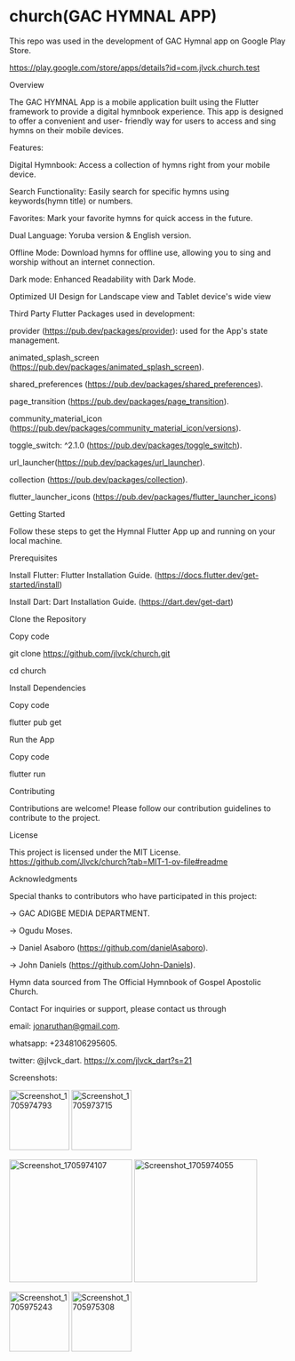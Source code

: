 # church(GAC HYMNAL APP)
 This repo was used in the development of GAC Hymnal app on Google Play Store.

 https://play.google.com/store/apps/details?id=com.jlvck.church.test




Overview

 The GAC HYMNAL App is a mobile application built using the Flutter framework to provide a digital hymnbook experience. This app is designed to offer a convenient and user-  friendly way for users to access and sing hymns on their mobile devices.



Features:

 Digital Hymnbook: Access a collection of hymns right from your mobile device.
 
 Search Functionality: Easily search for specific hymns using keywords(hymn title) or numbers.
 
 Favorites: Mark your favorite hymns for quick access in the future.
 
 Dual Language: Yoruba version & English version.
 
 Offline Mode: Download hymns for offline use, allowing you to sing and worship without an internet connection.
 
 Dark mode: Enhanced Readability with Dark Mode.
 
 Optimized UI Design for Landscape view and Tablet device's wide view





Third Party Flutter Packages used in development:

provider (https://pub.dev/packages/provider): used for the App's state management.
 
 animated_splash_screen (https://pub.dev/packages/animated_splash_screen).
 
 shared_preferences (https://pub.dev/packages/shared_preferences).
 
 page_transition (https://pub.dev/packages/page_transition).
 
 community_material_icon (https://pub.dev/packages/community_material_icon/versions).
 
 toggle_switch: ^2.1.0 (https://pub.dev/packages/toggle_switch).
 
 url_launcher(https://pub.dev/packages/url_launcher).
 
 collection (https://pub.dev/packages/collection).

 flutter_launcher_icons (https://pub.dev/packages/flutter_launcher_icons)




 
Getting Started

 Follow these steps to get the Hymnal Flutter App up and running on your local machine.

  Prerequisites
  
  Install Flutter: Flutter Installation Guide. (https://docs.flutter.dev/get-started/install)
  
  Install Dart: Dart Installation Guide. (https://dart.dev/get-dart)
  
  Clone the Repository
  
  Copy code
  
  git clone https://github.com/jlvck/church.git
  
  cd church
  
  Install Dependencies
  
  Copy code
  
  flutter pub get
  
  Run the App
  
  Copy code
  
  flutter run
  
  Contributing




Contributions are welcome! Please follow our contribution guidelines to contribute to the project.




License



This project is licensed under the MIT License. https://github.com/Jlvck/church?tab=MIT-1-ov-file#readme



Acknowledgments

Special thanks to contributors who have participated in this project:

 -> GAC ADIGBE MEDIA DEPARTMENT.
 
 -> Ogudu Moses.
 
 -> Daniel Asaboro (https://github.com/danielAsaboro).
 
 -> John Daniels (https://github.com/John-Daniels).



Hymn data sourced from The Official Hymnbook of Gospel Apostolic Church.


Contact For inquiries or support, please contact us through 



email: jonaruthan@gmail.com.

whatsapp: +2348106295605.

twitter: @jlvck_dart. https://x.com/jlvck_dart?s=21




Screenshots:





<img width="108" alt="Screenshot_1705974793" src="https://github.com/Jlvck/church/assets/114338344/e72aa45c-b224-4682-9247-de16c2353c69">                         <img width="108" alt="Screenshot_1705973715" src="https://github.com/Jlvck/church/assets/114338344/7cfc1ee0-0c47-43aa-a72e-83063768b0a7">



<img width="221" alt="Screenshot_1705974107" src="https://github.com/Jlvck/church/assets/114338344/3cc096a6-5ca7-4693-80de-74db0c79836a">


<img width="221" alt="Screenshot_1705974055" src="https://github.com/Jlvck/church/assets/114338344/06b1b662-398b-403e-8184-e92b701b68c2">









<img width="108" alt="Screenshot_1705975243" src="https://github.com/Jlvck/church/assets/114338344/5fd48653-ef2b-45c0-92f7-7167e8b67bb1">               <img width="108" alt="Screenshot_1705975308" src="https://github.com/Jlvck/church/assets/114338344/5639229c-1d3c-410a-a2de-4542739241e2">
 


